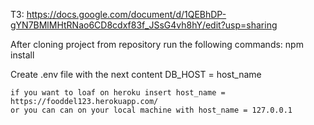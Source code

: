 ТЗ: https://docs.google.com/document/d/1QEBhDP-gYN7BMlMHtRNao6CD8cdxf83f_JSsG4vh8hY/edit?usp=sharing

After cloning project from repository run the following commands:
    npm install

Create .env file with the next content
    DB_HOST = host_name

    if you want to loaf on heroku insert host_name = https://fooddel123.herokuapp.com/
    or you can can on your local machine with host_name = 127.0.0.1
